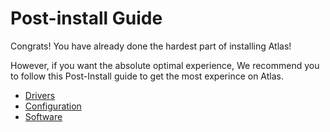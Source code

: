 # Post-install Guide

Congrats! You have already done the hardest part of installing Atlas!

However, if you want the absolute optimal experience, We recommend you to follow this Post-Install guide to get the most experince on Atlas.

* [Drivers](drivers/)
* [Configuration](configuration/)
* [Software](software/)
